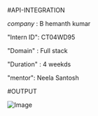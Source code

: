 #API-INTEGRATION

*company* : B hemanth kumar

"Intern ID": CT04WD95

"Domain" : Full stack

"Duration" : 4 weekds

"mentor": Neela Santosh

#OUTPUT


![Image](https://github.com/user-attachments/assets/aa95ad06-b64f-4a27-9fd3-1533f51d71d2)
